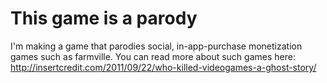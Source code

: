 This game is a parody
=====================

I'm making a game that parodies social, in-app-purchase monetization games such as farmville. You can read more about such games here: http://insertcredit.com/2011/09/22/who-killed-videogames-a-ghost-story/